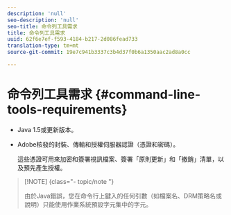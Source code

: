 ```yaml
---
description: 'null'
seo-description: 'null'
seo-title: 命令列工具需求
title: 命令列工具需求
uuid: 62f6e7ef-f593-4184-b217-2d086fead733
translation-type: tm+mt
source-git-commit: 19e7c941b3337c3b4d37f0b6a1350aac2ad8a0cc

---
```



# 命令列工具需求 {#command-line-tools-requirements}

* Java 1.5或更新版本。
* Adobe核發的封裝、傳輸和授權伺服器認證（憑證和密碼）。

   這些憑證可用來加密和簽署視訊檔案、簽署「原則更新」和「撤銷」清單，以及預先產生授權。

>[!NOTE] {class=&quot;- topic/note &quot;}
>
>由於Java錯誤，您在命令行上鍵入的任何引數（如檔案名、DRM策略名或說明）只能使用作業系統預設字元集中的字元。